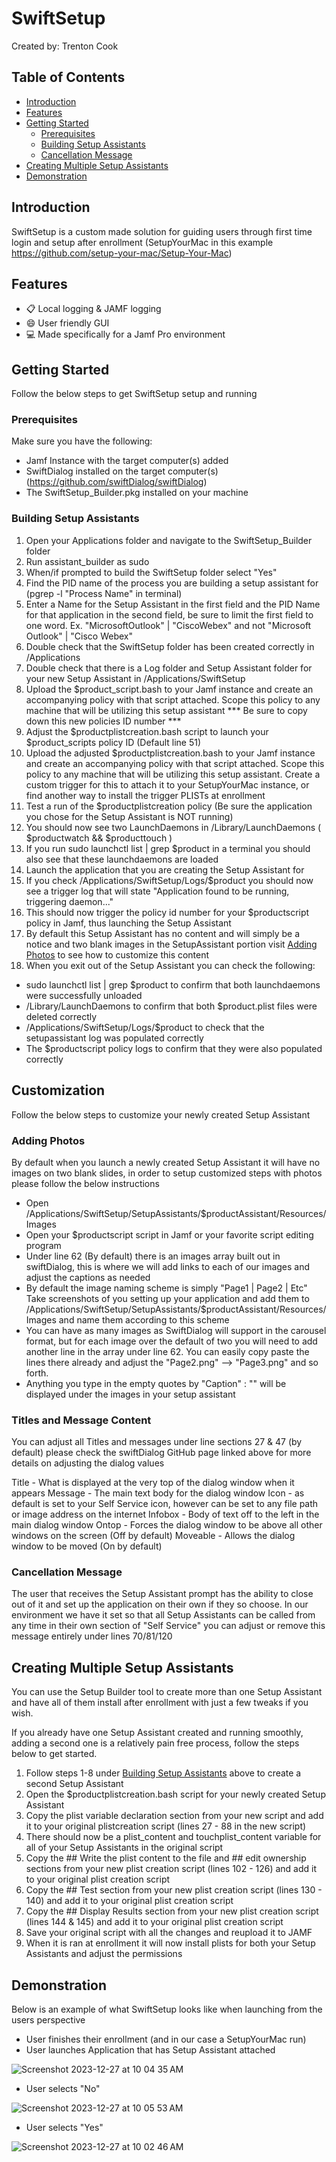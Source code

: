 # SwiftSetup

Created by: Trenton Cook

## Table of Contents

- [Introduction](#introduction)
- [Features](#features)
- [Getting Started](#getting-started)
  - [Prerequisites](#prerequisites)
  - [Building Setup Assistants](#building-setup-assistants)
  - [Cancellation Message](#cancellation-message)
- [Creating Multiple Setup Assistants](#creating-multiple-setup-assistants)
- [Demonstration](#demonstration)

## Introduction

SwiftSetup is a custom made solution for guiding users through first time login and setup after enrollment (SetupYourMac in this example https://github.com/setup-your-mac/Setup-Your-Mac)

## Features

- 📋 Local logging & JAMF logging
- 😄 User friendly GUI
- 💻 Made specifically for a Jamf Pro environment

## Getting Started

Follow the below steps to get SwiftSetup setup and running

### Prerequisites

Make sure you have the following:

- Jamf Instance with the target computer(s) added
- SwiftDialog installed on the target computer(s) (https://github.com/swiftDialog/swiftDialog)
- The SwiftSetup_Builder.pkg installed on your machine

### Building Setup Assistants

1. Open your Applications folder and navigate to the SwiftSetup_Builder folder
2. Run assistant_builder as sudo
3. When/if prompted to build the SwiftSetup folder select "Yes"
4. Find the PID name of the process you are building a setup assistant for (pgrep -l "Process Name" in terminal)
5. Enter a Name for the Setup Assistant in the first field and the PID Name for that application in the second field, be sure to limit the first field to one word. Ex. "MicrosoftOutlook" | "CiscoWebex" and not "Microsoft Outlook" | "Cisco Webex"
6. Double check that the SwiftSetup folder has been created correctly in /Applications
7. Double check that there is a Log folder and Setup Assistant folder for your new Setup Assistant in /Applications/SwiftSetup
8. Upload the $product_script.bash to your Jamf instance and create an accompanying policy with that script attached. Scope this policy to any machine that will be utilizing this setup assistant *** Be sure to copy down this new policies ID number ***
9. Adjust the $productplistcreation.bash script to launch your $product_scripts policy ID (Default line 51)
10. Upload the adjusted $productplistcreation.bash to your Jamf instance and create an accompanying policy with that script attached. Scope this policy to any machine that will be utilizing this setup assistant. Create a custom trigger for this to attach it to your SetupYourMac instance, or find another way to install the trigger PLISTs at enrollment
11. Test a run of the $productplistcreation policy (Be sure the application you chose for the Setup Assistant is NOT running)
12. You should now see two LaunchDaemons in /Library/LaunchDaemons ( $productwatch && $producttouch )
13. If you run sudo launchctl list | grep $product in a terminal you should also see that these launchdaemons are loaded
14. Launch the application that you are creating the Setup Assistant for
15. If you check /Applications/SwiftSetup/Logs/$product you should now see a trigger log that will state "Application found to be running, triggering daemon..."
16. This should now trigger the policy id number for your $productscript policy in Jamf, thus launching the Setup Assistant
17. By default this Setup Assistant has no content and will simply be a notice and two blank images in the SetupAssistant portion visit [Adding Photos](#adding-photos) to see how to customize this content
18. When you exit out of the Setup Assistant you can check the following:
  - sudo launchctl list | grep $product to confirm that both launchdaemons were successfully unloaded
  - /Library/LaunchDaemons to confirm that both $product.plist files were deleted correctly
  - /Applications/SwiftSetup/Logs/$product to check that the setupassistant log was populated correctly
  - The $productscript policy logs to confirm that they were also populated correctly





## Customization

Follow the below steps to customize your newly created Setup Assistant

  ### Adding Photos
  
  By default when you launch a newly created Setup Assistant it will have no images on two blank slides, in order to setup customized steps with photos please follow the below instructions
  
  - Open /Applications/SwiftSetup/SetupAssistants/$productAssistant/Resources/Images
  - Open your $productscript script in Jamf or your favorite script editing program
  - Under line 62 (By default) there is an images array built out in swiftDialog, this is where we will add links to each of our images and adjust the captions as needed
  - By default the image naming scheme is simply "Page1 | Page2 | Etc" Take screenshots of you setting up your application and add them to /Applications/SwiftSetup/SetupAssistants/$productAssistant/Resources/Images and name them according to this scheme
  - You can have as many images as SwiftDialog will support in the carousel format, but for each image over the default of two you will need to add another line in the array under line 62. You can easily copy paste the lines there already and adjust the "Page2.png" --> "Page3.png" and so forth.
  - Anything you type in the empty quotes by "Caption" : "" will be displayed under the images in your setup assistant
  
  ### Titles and Message Content
  
  You can adjust all Titles and messages under line sections 27 & 47 (by default) please check the swiftDialog GitHub page linked above for more details on adjusting the dialog values
  
  Title - What is displayed at the very top of the dialog window when it appears
  Message - The main text body for the dialog window
  Icon - as default is set to your Self Service icon, however can be set to any file path or image address on the internet
  Infobox - Body of text off to the left in the main dialog window
  Ontop - Forces the dialog window to be above all other windows on the screen (Off by default)
  Moveable - Allows the dialog window to be moved (On by default)
  
  ### Cancellation Message
  
  The user that receives the Setup Assistant prompt has the ability to close out of it and set up the application on their own if they so choose. In our environment we have it set so that all Setup Assistants can be called from any time in their own section of "Self Service" you can adjust or remove this message entirely under lines 70/81/120





## Creating Multiple Setup Assistants

You can use the Setup Builder tool to create more than one Setup Assistant and have all of them install after enrollment with just a few tweaks if you wish.

If you already have one Setup Assistant created and running smoothly, adding a second one is a relatively pain free process, follow the steps below to get started.

1. Follow steps 1-8 under [Building Setup Assistants](#building-setup-assistants) above to create a second Setup Assistant
2. Open the $productplistcreation.bash script for your newly created Setup Assistant
3. Copy the plist variable declaration section from your new script and add it to your original plistcreation script (lines 27 - 88 in the new script)
4. There should now be a plist_content and touchplist_content variable for all of your Setup Assistants in the original script
5. Copy the ## Write the plist content to the file and ## edit ownership sections from your new plist creation script (lines 102 - 126) and add it to your original plist creation script
6. Copy the ## Test section from your new plist creation script (lines 130 - 140) and add it to your original plist creation script
7. Copy the ## Display Results section from your new plist creation script (lines 144 & 145) and add it to your original plist creation script
8. Save your original script with all the changes and reupload it to JAMF
9. When it is ran at enrollment it will now install plists for both your Setup Assistants and adjust the permissions


## Demonstration

Below is an example of what SwiftSetup looks like when launching from the users perspective

- User finishes their enrollment (and in our case a SetupYourMac run)
- User launches Application that has Setup Assistant attached

![Screenshot 2023-12-27 at 10 04 35 AM](https://github.com/Tc00k/SwiftSetup/assets/150291395/4e3e2407-577e-47b2-b417-20be8014ecb4)

- User selects "No"

![Screenshot 2023-12-27 at 10 05 53 AM](https://github.com/Tc00k/SwiftSetup/assets/150291395/7291ff83-4eb0-4bdf-99b4-942d4101494f)

- User selects "Yes"

![Screenshot 2023-12-27 at 10 02 46 AM](https://github.com/Tc00k/SwiftSetup/assets/150291395/ca09ddec-a9c1-4ef3-8fa9-b13b3e22d1f5)



